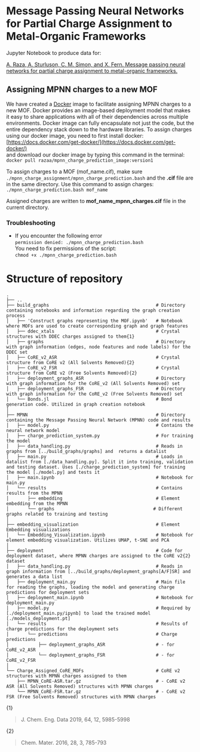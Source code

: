 # Message Passing Neural Networks for Partial Charge Assignment to Metal-Organic Frameworks

Jupyter Notebook to produce data for:

[A. Raza, A. Sturluson, C. M. Simon, and X. Fern. Message passing neural networks for partial charge assignment to metal-organic frameworks.](https://chemrxiv.org/articles/Message_Passing_Neural_Networks_for_Partial_Charge_Assignment_to_Metal-Organic_Frameworks/12298487)

## Assigning MPNN charges to a new MOF 
We have created a [Docker](https://www.docker.com/why-docker) image to facilitate assigning MPNN charges to a new MOF. Docker provides an image-based deployment model that makes it easy to share applications with all of their dependencies across multiple environments. Docker image can fully encapsulate not just the code, but the entire dependency stack down to the hardware libraries. 
To assign charges using our docker image, you need to first install docker:  
[https://docs.docker.com/get-docker/](https://docs.docker.com/get-docker/)  
and download our docker image by typing this command in the terminal:  
`docker pull razaa/mpnn_charge_prediction_image:version1`  

To assign charges to a MOF (mof_name.cif), make sure `./mpnn_charge_assignment/mpnn_charge_prediction.bash` and the **.cif** file are in the same directory. Use this command to assign charges:  
`./mpnn_charge_prediction.bash mof_name`  

Assigned charges are written to **mof_name_mpnn_charges.cif** file in the current directory.  
### Troubleshooting
- If you encounter the following error  
```permission denied: ./mpnn_charge_prediction.bash```  
You need to fix permissions of the script:  
`chmod +x ./mpnn_charge_prediction.bash`  




# Structure of repository
```
.
├── ..
├── build_graphs                                        # Directory containing notebooks and information regarding the graph creation process
│   ├── 'Construct graphs representing the MOF.ipynb'   # Notebook where MOFs are used to create corresponding graph and graph features
│   ├── ddec_xtals                                      # Crystal structures with DDEC charges assigned to them{1}
│   ├── graphs                                          # Directory with graph information (edges, node features and node labels) for the DDEC set
│   ├── CoRE_v2_ASR                                     # Crystal structure from CoRE v2 (All Solvents Removed){2}
│   ├── CoRE_v2_FSR                                     # Crystal structure from CoRE v2 (Free Solvents Removed){2}
│   ├── deployment_graphs_ASR                           # Directory with graph information for the CoRE_v2 (All Solvents Removed) set
│   ├── deployment_graphs_FSR                           # Directory with graph information for the CoRE_v2 (Free Solvents Removed) set
│   └── Bonds.jl                                        # Bond generation code. Utilized in graph creation notebook
│
├── MPNN                                                # Directory containing the Message Passing Neural Network (MPNN) code and results
│   ├── model.py                                        # Contains the neural network model 
│   ├── charge_prediction_system.py                     # For training the model
│   ├── data_handling.py                                # Reads in graphs from [../build_graphs/graphs] and  returns a datalist
│   ├── main.py                                         # Loads in datalist from [./data_handling.py]. Split it into training, validation and testing dataset. Uses [./charge_prediction_system] for training the model [./model.py] and tests it
│   ├── main.ipynb                                      # Notebook for main.py
│   └── results                                         # Contains results from the MPNN
│       ├── embedding                                   # Element embedding from the MPNN
│       └── graphs                                     # Different graphs related to training and testing
│
├── embedding_visualization                             # Element Embedding visualizations
│   └── Embedding_Visualization.ipynb                   # Notebook for element embedding visualization. Utilizes UMAP, t-SNE and PCA
│
├── deployment                                          # Code for deployment dataset, where MPNN charges are assigned to the CoRE v2{2} dataset
│   ├── data_handling.py                                # Reads in graph information from [../build_graphs/deployment_graphs[A/F]SR] and generates a data list
│   ├── deployment_main.py                              # Main file for reading the graphs, loading the model and generating charge predictions for deployment sets
│   ├── deployment_main.ipynb                           # Notebook for deployment_main.py
│   ├── model.py                                        # Required by [./deployment_main.py/ipynb] to load the trained model [./models_deployment.pt]  
│   └── results                                         # Results of charge predictions for the deployment sets
│       └── predictions                                 # Charge predictions
│           ├── deployment_graphs_ASR                   # - for CoRE_v2_ASR
│           └── deployment_graphs_FSR                   # - for CoRE_v2_FSR
│
└── Charge_Assigned_CoRE_MOFs                           # CoRE v2 structures with MPNN charges assigned to them
    ├── MPNN_CoRE-ASR.tar.gz                            # - CoRE v2 ASR (All Solvents Removed) structures with MPNN charges
    └── MPNN_CoRE-FSR.tar.gz                            # - CoRE v2 FSR (Free Solvents Removed) structures with MPNN charges
```

{1}
> J. Chem. Eng. Data 2019, 64, 12, 5985-5998

{2}
> Chem. Mater. 2016, 28, 3, 785-793

